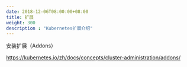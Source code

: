 ```yaml
---
date: 2018-12-06T08:00:00+08:00
title: 扩展
weight: 300
description : "Kubernetes扩展介绍"
---
```


安装扩展（Addons）

https://kubernetes.io/zh/docs/concepts/cluster-administration/addons/